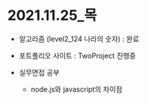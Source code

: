 # 2021.11.25\_목

- 알고리즘 (level2_124 나라의 숫자) : 완료

- 포트폴리오 사이트 : TwoProject 진행중

- 실무면접 공부
  - node.js와 javascript의 차이점
